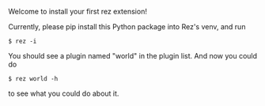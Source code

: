 Welcome to install your first rez extension!

Currently, please pip install this Python package into Rez's venv, and run
```
$ rez -i
```
You should see a plugin named "world" in the plugin list.
And now you could do
```
$ rez world -h
```
to see what you could do about it.
